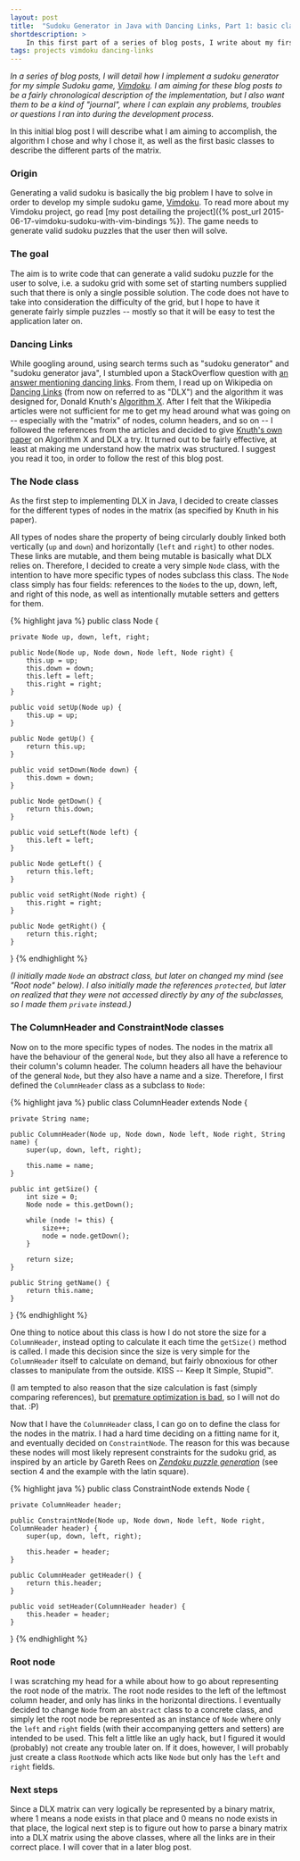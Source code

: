 ```yaml
---
layout: post
title:  "Sudoku Generator in Java with Dancing Links, Part 1: basic classes"
shortdescription: >
    In this first part of a series of blog posts, I write about my first steps towards implementing Donald Knuth's Algorithm X using Dancing Links in Java. The goal is to generate valid sudoku puzzles to be used in my Vimdoku project.
tags: projects vimdoku dancing-links
---
```

*In a series of blog posts, I will detail how I implement a sudoku generator for my simple Sudoku game, [Vimdoku][vimdoku-gh]. I am aiming for these blog posts to be a fairly chronological description of the implementation, but I also want them to be a kind of "journal", where I can explain any problems, troubles or questions I ran into during the development process.*

In this initial blog post I will describe what I am aiming to accomplish, the algorithm I chose and why I chose it, as well as the first basic classes to describe the different parts of the matrix.

### Origin
Generating a valid sudoku is basically the big problem I have to solve in order to develop my simple sudoku game, [Vimdoku][vimdoku-gh]. To read more about my Vimdoku project, go read [my post detailing the project]({% post_url 2015-06-17-vimdoku-sudoku-with-vim-bindings %}). The game needs to generate valid sudoku puzzles that the user then will solve.

### The goal
The aim is to write code that can generate a valid sudoku puzzle for the user to solve, i.e. a sudoku grid with some set of starting numbers supplied such that there is only a single possible solution. The code does not have to take into consideration the difficulty of the grid, but I hope to have it generate fairly simple puzzles -- mostly so that it will be easy to test the application later on.

### Dancing Links
While googling around, using search terms such as "sudoku generator" and "sudoku generator java", I stumbled upon a StackOverflow question with [an answer mentioning dancing links][so-links]. From them, I read up on Wikipedia on [Dancing Links][dlx-wiki] (from now on referred to as "DLX") and the algorithm it was designed for, Donald Knuth's [Algorithm X][algo-x-wiki]. After I felt that the Wikipedia articles were not sufficient for me to get my head around what was going on -- especially with the "matrix" of nodes, column headers, and so on -- I followed the references from the articles and decided to give [Knuth's own paper][dlx-paper] on Algorithm X and DLX a try. It turned out to be fairly effective, at least at making me understand how the matrix was structured. I suggest you read it too, in order to follow the rest of this blog post.

### The Node class
As the first step to implementing DLX in Java, I decided to create classes for the different types of nodes in the matrix (as specified by Knuth in his paper).

All types of nodes share the property of being circularly doubly linked both vertically (`up` and `down`) and horizontally (`left` and `right`) to other nodes. These links are mutable, and them being mutable is basically what DLX relies on. Therefore, I decided to create a very simple `Node` class, with the intention to have more specific types of nodes subclass this class. The `Node` class simply has four fields: references to the `Node`s to the up, down, left, and right of this node, as well as intentionally mutable setters and getters for them.

{% highlight java %}
public class Node {

    private Node up, down, left, right;

    public Node(Node up, Node down, Node left, Node right) {
        this.up = up;
        this.down = down;
        this.left = left;
        this.right = right;
    }

    public void setUp(Node up) {
        this.up = up;
    }

    public Node getUp() {
        return this.up;
    }

    public void setDown(Node down) {
        this.down = down;
    }

    public Node getDown() {
        return this.down;
    }

    public void setLeft(Node left) {
        this.left = left;
    }

    public Node getLeft() {
        return this.left;
    }

    public void setRight(Node right) {
        this.right = right;
    }

    public Node getRight() {
        return this.right;
    }

}
{% endhighlight %}

*(I initially made `Node` an abstract class, but later on changed my mind (see "Root node" below). I also initially made the references `protected`, but later on realized that they were not accessed directly by any of the subclasses, so I made them `private` instead.)*

### The ColumnHeader and ConstraintNode classes

Now on to the more specific types of nodes. The nodes in the matrix all have the behaviour of the general `Node`, but they also all have a reference to their column's column header. The column headers all have the behaviour of the general `Node`, but they also have a name and a size. Therefore, I first defined the `ColumnHeader` class as a subclass to `Node`:

{% highlight java %}
public class ColumnHeader extends Node {

    private String name;

    public ColumnHeader(Node up, Node down, Node left, Node right, String name) {
        super(up, down, left, right);

        this.name = name;
    }

    public int getSize() {
        int size = 0;
        Node node = this.getDown();

        while (node != this) {
            size++;
            node = node.getDown();
        }

        return size;
    }

    public String getName() {
        return this.name;
    }

}
{% endhighlight %}

One thing to notice about this class is how I do not store the size for a `ColumnHeader`, instead opting to calculate it each time the `getSize()` method is called. I made this decision since the size is very simple for the `ColumnHeader` itself to calculate on demand, but fairly obnoxious for other classes to manipulate from the outside. KISS -- Keep It Simple, Stupid™.

(I am tempted to also reason that the size calculation is fast (simply comparing references), but [premature optimization is bad][prem-opt], so I will not do that. :P)

Now that I have the `ColumnHeader` class, I can go on to define the class for the nodes in the matrix. I had a hard time deciding on a fitting name for it, and eventually decided on `ConstraintNode`. The reason for this was because these nodes will most likely represent constraints for the sudoku grid, as inspired by an article by Gareth Rees on [*Zendoku puzzle generation*][zendoku] (see section 4 and the example with the latin square).

{% highlight java %}
public class ConstraintNode extends Node {

    private ColumnHeader header;

    public ConstraintNode(Node up, Node down, Node left, Node right, ColumnHeader header) {
        super(up, down, left, right);

        this.header = header;
    }

    public ColumnHeader getHeader() {
        return this.header;
    }

    public void setHeader(ColumnHeader header) {
        this.header = header;
    }

}
{% endhighlight %}

### Root node
I was scratching my head for a while about how to go about representing the root node of the matrix. The root node resides to the left of the leftmost column header, and only has links in the horizontal directions. I eventually decided to change `Node` from an `abstract` class to a concrete class, and simply let the root node be represented as an instance of `Node` where only the `left` and `right` fields (with their accompanying getters and setters) are intended to be used. This felt a little like an ugly hack, but I figured it would (probably) not create any trouble later on. If it does, however, I will probably just create a class `RootNode` which acts like `Node` but only has the `left` and `right` fields.

### Next steps
Since a DLX matrix can very logically be represented by a binary matrix, where 1 means a node exists in that place and 0 means no node exists in that place, the logical next step is to figure out how to parse a binary matrix into a DLX matrix using the above classes, where all the links are in their correct place. I will cover that in a later blog post.

[vimdoku-gh]:   https://github.com/Saser/vimdoku
[so-links]:     http://stackoverflow.com/a/6964044/407890
[dlx-wiki]:     http://en.wikipedia.org/wiki/Dancing_Links
[algo-x-wiki]:  http://en.wikipedia.org/wiki/Dancing_Links
[dlx-paper]:    http://arxiv.org/abs/cs/0011047
[prem-opt]:     http://sahandsaba.com/nine-anti-patterns-every-programmer-should-be-aware-of-with-examples.html#premature-optimization
[zendoku]:      http://garethrees.org/2007/06/10/zendoku-generation/#section-4.4
